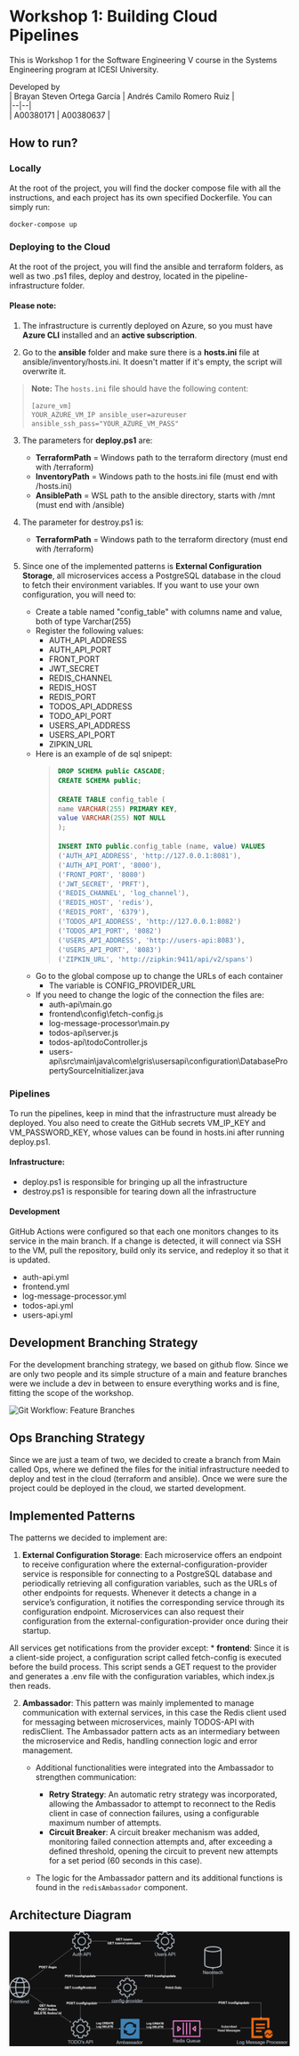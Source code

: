 # Workshop 1: Building Cloud Pipelines

This is Workshop 1 for the Software Engineering V course in the Systems Engineering program at ICESI University.

Developed by  
| Brayan Steven Ortega García | Andrés Camilo Romero Ruiz |  
|--|--|  
| A00380171 | A00380637 |

## How to run?

### Locally

At the root of the project, you will find the docker compose file with all the instructions, and each project has its own specified Dockerfile. You can simply run:

```bash
docker-compose up
```

### Deploying to the Cloud

At the root of the project, you will find the ansible and terraform folders, as well as two .ps1 files, deploy and destroy, located in the pipeline-infrastructure folder.

#### Please note:

1. The infrastructure is currently deployed on Azure, so you must have **Azure CLI** installed and an **active subscription**.

2. Go to the **ansible** folder and make sure there is a **hosts.ini** file at ansible/inventory/hosts.ini. It doesn't matter if it's empty, the script will overwrite it.

> **Note:** The `hosts.ini` file should have the following content:
> ```
> [azure_vm]
> YOUR_AZURE_VM_IP ansible_user=azureuser ansible_ssh_pass="YOUR_AZURE_VM_PASS"
> ```

3. The parameters for **deploy.ps1** are:

	* **TerraformPath**  =  Windows path to the terraform directory (must end with /terraform)
	* **InventoryPath**  = Windows path to the hosts.ini file (must end with /hosts.ini)
	* **AnsiblePath**  =  WSL path to the ansible directory, starts with /mnt (must end with /ansible)

4. The parameter for destroy.ps1 is:
	* **TerraformPath**  =  Windows path to the terraform directory (must end with /terraform)

5. Since one of the implemented patterns is **External Configuration Storage**, all microservices access a PostgreSQL database in the cloud to fetch their environment variables. If you want to use your own configuration, you will need to:

	* Create a table named "config_table" with columns name and value, both of type Varchar(255)
	* Register the following values:
		* AUTH_API_ADDRESS
		* AUTH_API_PORT
		* FRONT_PORT
		* JWT_SECRET
		* REDIS_CHANNEL
		* REDIS_HOST
		* REDIS_PORT
		* TODOS_API_ADDRESS
		* TODO_API_PORT
		* USERS_API_ADDRESS
		* USERS_API_PORT
		* ZIPKIN_URL
	* Here is an example of de sql snipept:
		> ```sql
		> DROP SCHEMA public CASCADE;
		> CREATE SCHEMA public;
  		> 
		> CREATE TABLE config_table (
		> name VARCHAR(255) PRIMARY KEY,
  		> value VARCHAR(255) NOT NULL
  		> );
  		>
  		> INSERT INTO public.config_table (name, value) VALUES
  		> ('AUTH_API_ADDRESS', 'http://127.0.0.1:8081'),
		> ('AUTH_API_PORT', '8000'),
		> ('FRONT_PORT', '8080')
		> ('JWT_SECRET', 'PRFT'),
  		> ('REDIS_CHANNEL', 'log_channel'),
		> ('REDIS_HOST', 'redis'),
		> ('REDIS_PORT', '6379'),
		> ('TODOS_API_ADDRESS', 'http://127.0.0.1:8082')
		> ('TODOS_API_PORT', '8082')
  		> ('USERS_API_ADDRESS', 'http://users-api:8083'),
		> ('USERS_API_PORT', '8083')
  		> ('ZIPKIN_URL', 'http://zipkin:9411/api/v2/spans')
		> ```
	* Go to the global compose up to change the URLs of each container
		* The variable is CONFIG_PROVIDER_URL
	* If you need to change the logic of the connection the files are:
		* auth-api\main.go
		* frontend\config\fetch-config.js
		* log-message-processor\main.py
		* todos-api\server.js
		* todos-api\todoController.js
		* users-api\src\main\java\com\elgris\usersapi\configuration\DatabasePropertySourceInitializer.java

### Pipelines

To run the pipelines, keep in mind that the infrastructure must already be deployed. You also need to create the GitHub secrets VM_IP_KEY and VM_PASSWORD_KEY, whose values can be found in hosts.ini after running deploy.ps1.

#### Infrastructure:
*	deploy.ps1 is responsible for bringing up all the infrastructure
*	destroy.ps1 is responsible for tearing down all the infrastructure

#### Development
GitHub Actions were configured so that each one monitors changes to its service in the main branch. If a change is detected, it will connect via SSH to the VM, pull the repository, build only its service, and redeploy it so that it is updated.
* auth-api.yml
* frontend.yml
* log-message-processor.yml
* todos-api.yml
* users-api.yml

## Development Branching Strategy

For the development branching strategy, we based on github flow. Since we are only two people and its simple structure of a main and feature branches were we include a dev in between to ensure everything works and is fine, fitting the scope of the workshop.

![Git Workflow: Feature Branches](https://wac-cdn.atlassian.com/dam/jcr:34c86360-8dea-4be4-92f7-6597d4d5bfae/02%20Feature%20branches.svg?cdnVersion=2663)

## Ops Branching Strategy

Since we are just a team of two, we decided to create a branch from Main called Ops, where we defined the files for the initial infrastructure needed to deploy and test in the cloud (terraform and ansible). Once we were sure the project could be deployed in the cloud, we started development.

## Implemented Patterns

The patterns we decided to implement are:
1. **External Configuration Storage**: Each microservice offers an endpoint to receive configuration where the external-configuration-provider service is responsible for connecting to a PostgreSQL database and periodically retrieving all configuration variables, such as the URLs of other endpoints for requests. Whenever it detects a change in a service’s configuration, it notifies the corresponding service through its configuration endpoint. Microservices can also request their configuration from the external-configuration-provider once during their startup.

All services get notifications from the provider except:
	* **frontend**: Since it is a client-side project, a configuration script called fetch-config is executed before the build process. This script sends a GET request to the provider and generates a .env file with the configuration variables, which index.js then reads.

2. **Ambassador**: This pattern was mainly implemented to manage communication with external services, in this case the Redis client used for messaging between microservices, mainly TODOS-API with redisClient. The Ambassador pattern acts as an intermediary between the microservice and Redis, handling connection logic and error management.

	* Additional functionalities were integrated into the Ambassador to strengthen communication:
		* **Retry Strategy**: An automatic retry strategy was incorporated, allowing the Ambassador to attempt to reconnect to the Redis client in case of connection failures, using a configurable maximum number of attempts.
		* **Circuit Breaker**: A circuit breaker mechanism was added, monitoring failed connection attempts and, after exceeding a defined threshold, opening the circuit to prevent new attempts for a set period (60 seconds in this case).

	* The logic for the Ambassador pattern and its additional functions is found in the `redisAmbassador` component.

## Architecture Diagram
![Ingesoft drawio](./Ingesoft.drawio.png)


